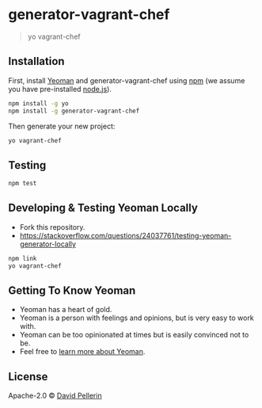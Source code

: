 # generator-vagrant-chef

> yo vagrant-chef

## Installation

First, install [Yeoman](http://yeoman.io) and generator-vagrant-chef using [npm](https://www.npmjs.com/) (we assume you have pre-installed [node.js](https://nodejs.org/)).

```bash
npm install -g yo
npm install -g generator-vagrant-chef
```

Then generate your new project:

```bash
yo vagrant-chef
```

## Testing

```bash
npm test
```

## Developing & Testing Yeoman Locally

 * Fork this repository.
 * https://stackoverflow.com/questions/24037761/testing-yeoman-generator-locally

```bash
npm link
yo vagrant-chef
```

## Getting To Know Yeoman

 * Yeoman has a heart of gold.
 * Yeoman is a person with feelings and opinions, but is very easy to work with.
 * Yeoman can be too opinionated at times but is easily convinced not to be.
 * Feel free to [learn more about Yeoman](http://yeoman.io/).

## License

Apache-2.0 © [David Pellerin]()


[npm-image]: https://badge.fury.io/js/generator-vagrant-chef.svg
[npm-url]: https://npmjs.org/package/generator-vagrant-chef
[travis-image]: https://travis-ci.org/generator-vagrant-chef.svg?branch=master
[travis-url]: https://travis-ci.org/generator-vagrant-chef
[daviddm-image]: https://david-dm.org/generator-vagrant-chef.svg?theme=shields.io
[daviddm-url]: https://david-dm.org/generator-vagrant-chef
[coveralls-image]: https://coveralls.io/repos/generator-vagrant-chef/badge.svg
[coveralls-url]: https://coveralls.io/r/generator-vagrant-chef
